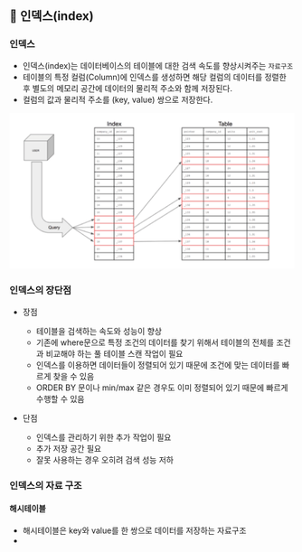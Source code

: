 ## :pushpin: 인덱스(index)

### 인덱스
- 인덱스(index)는 데이터베이스의 테이블에 대한 검색 속도를 향상시켜주는 `자료구조`
- 테이블의 특정 컬럼(Column)에 인덱스를 생성하면 해당 컬럼의 데이터를 정렬한 후 별도의 메모리 공간에 데이터의 물리적 주소와 함께 저장된다.
- 컬럼의 값과 물리적 주소를 (key, value) 쌍으로 저장한다.

![](images/인덱스.png)

### 인덱스의 장단점
- 장점
  - 테이블을 검색하는 속도와 성능이 향상
  - 기존에 where문으로 특정 조건의 데이터를 찾기 위해서 테이블의 전체를 조건과 비교해야 하는 풀 테이블 스캔 작업이 필요
  - 인덱스를 이용하면 데이터들이 정렬되어 있기 때문에 조건에 맞는 데이터를 빠르게 찾을 수 있음
  - ORDER BY 문이나 min/max 같은 경우도 이미 정렬되어 있기 때문에 빠르게 수행할 수 있음

- 단점
  - 인덱스를 관리하기 위한 추가 작업이 필요
  - 추가 저장 공간 필요
  - 잘못 사용하는 경우 오히려 검색 성능 저하

### 인덱스의 자료 구조

#### 해시테이블
- 해시테이블은 key와 value를 한 쌍으로 데이터를 저장하는 자료구조
- 
